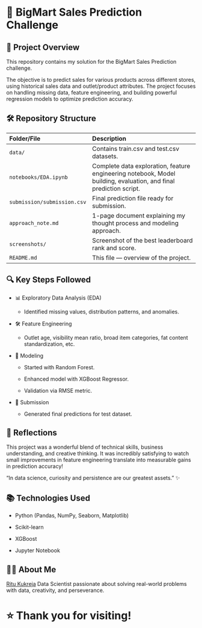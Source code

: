 # 🛒 BigMart Sales Prediction Challenge

## 📖 Project Overview
This repository contains my solution for the BigMart Sales Prediction challenge.

The objective is to predict sales for various products across different stores, using historical sales data and outlet/product attributes.
The project focuses on handling missing data, feature engineering, and building powerful regression models to optimize prediction accuracy.

## 🛠️ Repository Structure
| Folder/File | Description |
| :--- | :--- |
| `data/` | Contains train.csv and test.csv datasets. |
| `notebooks/EDA.ipynb` | Complete data exploration, feature engineering notebook, Model building, evaluation, and final prediction script. |
| `submission/submission.csv` | Final prediction file ready for submission. |
| `approach_note.md` | 1-page document explaining my thought process and modeling approach. |
| `screenshots/` | Screenshot of the best leaderboard rank and score. |
| `README.md` | This file — overview of the project. |

## 🔍 Key Steps Followed
- 📊 Exploratory Data Analysis (EDA)

    - Identified missing values, distribution patterns, and anomalies.

- 🛠️ Feature Engineering

    - Outlet age, visibility mean ratio, broad item categories, fat content standardization, etc.

- 🤖 Modeling

    - Started with Random Forest.

    - Enhanced model with XGBoost Regressor.

    - Validation via RMSE metric.

- 🚀 Submission

    - Generated final predictions for test dataset.

## 💬 Reflections
This project was a wonderful blend of technical skills, business understanding, and creative thinking.
It was incredibly satisfying to watch small improvements in feature engineering translate into measurable gains in prediction accuracy!

“In data science, curiosity and persistence are our greatest assets.” ✨

## 📚 Technologies Used
- Python (Pandas, NumPy, Seaborn, Matplotlib)

- Scikit-learn

- XGBoost

- Jupyter Notebook

## 🙋‍♂️ About Me
[Ritu Kukreja](https://www.linkedin.com/in/ds-rvk/)
Data Scientist passionate about solving real-world problems with data, creativity, and perseverance.

# ⭐ Thank you for visiting!
